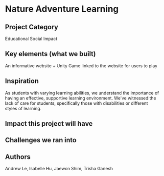# Nature Adventure Learning

## Project Category
Educational Social Impact

## Key elements (what we built)
An informative website + Unity Game linked to the website for users to play

## Inspiration
As students with varying learning abilities, we understand the importance of having an effective, supportive learning environment. We've witnessed the lack of care for students, specifically those with disabilities or different styles of learning. 

## Impact this project will have

## Challenges we ran into

## Authors
Andrew Le, Isabelle Hu, Jaewon Shim, Trisha Ganesh
